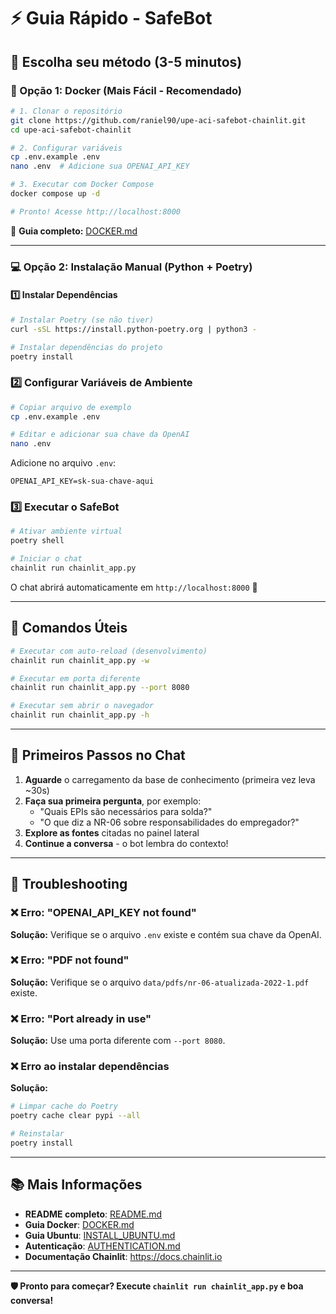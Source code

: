 # ⚡ Guia Rápido - SafeBot

## 🎯 Escolha seu método (3-5 minutos)

### 🐳 Opção 1: Docker (Mais Fácil - Recomendado)

```bash
# 1. Clonar o repositório
git clone https://github.com/raniel90/upe-aci-safebot-chainlit.git
cd upe-aci-safebot-chainlit

# 2. Configurar variáveis
cp .env.example .env
nano .env  # Adicione sua OPENAI_API_KEY

# 3. Executar com Docker Compose
docker compose up -d

# Pronto! Acesse http://localhost:8000
```

📖 **Guia completo:** [DOCKER.md](DOCKER.md)

---

### 💻 Opção 2: Instalação Manual (Python + Poetry)

#### 1️⃣ Instalar Dependências

```bash
# Instalar Poetry (se não tiver)
curl -sSL https://install.python-poetry.org | python3 -

# Instalar dependências do projeto
poetry install
```

### 2️⃣ Configurar Variáveis de Ambiente

```bash
# Copiar arquivo de exemplo
cp .env.example .env

# Editar e adicionar sua chave da OpenAI
nano .env
```

Adicione no arquivo `.env`:
```
OPENAI_API_KEY=sk-sua-chave-aqui
```

### 3️⃣ Executar o SafeBot

```bash
# Ativar ambiente virtual
poetry shell

# Iniciar o chat
chainlit run chainlit_app.py
```

O chat abrirá automaticamente em `http://localhost:8000` 🎉

---

## 📝 Comandos Úteis

```bash
# Executar com auto-reload (desenvolvimento)
chainlit run chainlit_app.py -w

# Executar em porta diferente
chainlit run chainlit_app.py --port 8080

# Executar sem abrir o navegador
chainlit run chainlit_app.py -h
```

---

## 🎯 Primeiros Passos no Chat

1. **Aguarde** o carregamento da base de conhecimento (primeira vez leva ~30s)
2. **Faça sua primeira pergunta**, por exemplo:
   - "Quais EPIs são necessários para solda?"
   - "O que diz a NR-06 sobre responsabilidades do empregador?"
3. **Explore as fontes** citadas no painel lateral
4. **Continue a conversa** - o bot lembra do contexto!

---

## 🔧 Troubleshooting

### ❌ Erro: "OPENAI_API_KEY not found"
**Solução:** Verifique se o arquivo `.env` existe e contém sua chave da OpenAI.

### ❌ Erro: "PDF not found"
**Solução:** Verifique se o arquivo `data/pdfs/nr-06-atualizada-2022-1.pdf` existe.

### ❌ Erro: "Port already in use"
**Solução:** Use uma porta diferente com `--port 8080`.

### ❌ Erro ao instalar dependências
**Solução:** 
```bash
# Limpar cache do Poetry
poetry cache clear pypi --all

# Reinstalar
poetry install
```

---

## 📚 Mais Informações

- **README completo**: [README.md](README.md)
- **Guia Docker**: [DOCKER.md](DOCKER.md)
- **Guia Ubuntu**: [INSTALL_UBUNTU.md](INSTALL_UBUNTU.md)
- **Autenticação**: [AUTHENTICATION.md](AUTHENTICATION.md)
- **Documentação Chainlit**: https://docs.chainlit.io

---

**🛡️ Pronto para começar? Execute `chainlit run chainlit_app.py` e boa conversa!**
